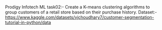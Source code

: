 Prodigy Infotech ML task02:-
Create a K-means clustering algorithms to group customers of a retail store based on their purchase history.
Dataset:-
https://www.kaggle.com/datasets/vjchoudhary7/customer-segmentation-tutorial-in-python/data
